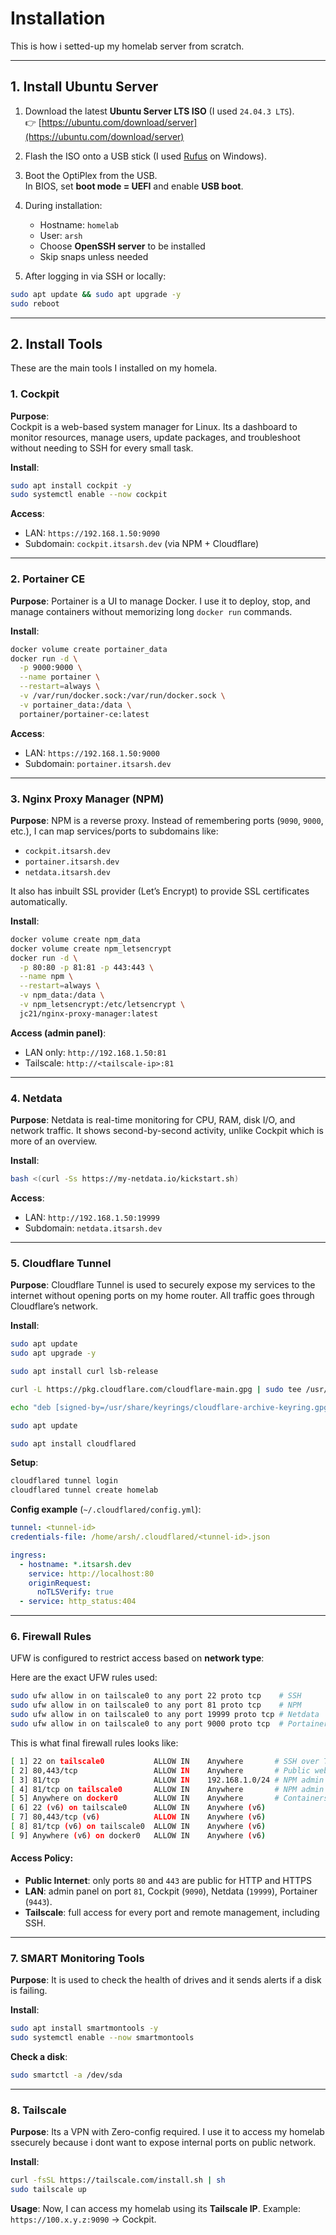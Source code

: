 # Installation

This is how i setted-up my homelab server from scratch.  

---

## 1. Install Ubuntu Server

1. Download the latest **Ubuntu Server LTS ISO** (I used `24.04.3 LTS`).  
   👉 [https://ubuntu.com/download/server](https://ubuntu.com/download/server)

2. Flash the ISO onto a USB stick (I used [Rufus](https://rufus.ie/) on Windows).

3. Boot the OptiPlex from the USB.  
   In BIOS, set **boot mode = UEFI** and enable **USB boot**.

4. During installation:
   - Hostname: `homelab`
   - User: `arsh`
   - Choose **OpenSSH server** to be installed
   - Skip snaps unless needed


5. After logging in via SSH or locally:
```bash
sudo apt update && sudo apt upgrade -y
sudo reboot
```

---

## 2. Install Tools

These are the main tools I installed on my homela.  


### 1. Cockpit

**Purpose**:  
Cockpit is a web-based system manager for Linux. Its a dashboard to monitor resources, manage users, update packages, and troubleshoot without needing to SSH for every small task.

**Install**:

```bash
sudo apt install cockpit -y
sudo systemctl enable --now cockpit
```

**Access**:

* LAN: `https://192.168.1.50:9090`
* Subdomain: `cockpit.itsarsh.dev` (via NPM + Cloudflare)

---

### 2. Portainer CE

**Purpose**:
Portainer is a UI to manage Docker. I use it to deploy, stop, and manage containers without memorizing long `docker run` commands.

**Install**:

```bash
docker volume create portainer_data
docker run -d \
  -p 9000:9000 \
  --name portainer \
  --restart=always \
  -v /var/run/docker.sock:/var/run/docker.sock \
  -v portainer_data:/data \
  portainer/portainer-ce:latest
```

**Access**:

* LAN: `https://192.168.1.50:9000`
* Subdomain: `portainer.itsarsh.dev`

---

### 3. Nginx Proxy Manager (NPM)

**Purpose**:
NPM is a reverse proxy. Instead of remembering ports (`9090`, `9000`, etc.), I can map services/ports to subdomains like:

* `cockpit.itsarsh.dev`
* `portainer.itsarsh.dev`
* `netdata.itsarsh.dev`

It also has inbuilt SSL provider (Let’s Encrypt) to provide SSL certificates automatically.

**Install**:

```bash
docker volume create npm_data
docker volume create npm_letsencrypt
docker run -d \
  -p 80:80 -p 81:81 -p 443:443 \
  --name npm \
  --restart=always \
  -v npm_data:/data \
  -v npm_letsencrypt:/etc/letsencrypt \
  jc21/nginx-proxy-manager:latest
```

**Access (admin panel)**:

* LAN only: `http://192.168.1.50:81`
* Tailscale: `http://<tailscale-ip>:81`

---

### 4. Netdata

**Purpose**:
Netdata is real-time monitoring for CPU, RAM, disk I/O, and network traffic.
It shows second-by-second activity, unlike Cockpit which is more of an overview.

**Install**:

```bash
bash <(curl -Ss https://my-netdata.io/kickstart.sh)
```

**Access**:

* LAN: `http://192.168.1.50:19999`
* Subdomain: `netdata.itsarsh.dev`

---

### 5. Cloudflare Tunnel

**Purpose**:
Cloudflare Tunnel is used to securely expose my services to the internet without opening ports on my home router.
All traffic goes through Cloudflare’s network.

**Install**:

```bash
sudo apt update
sudo apt upgrade -y

sudo apt install curl lsb-release

curl -L https://pkg.cloudflare.com/cloudflare-main.gpg | sudo tee /usr/share/keyrings/cloudflare-archive-keyring.gpg >/dev/null

echo "deb [signed-by=/usr/share/keyrings/cloudflare-archive-keyring.gpg] https://pkg.cloudflare.com/cloudflared $(lsb_release -cs) main" | sudo tee /etc/apt/sources.list.d/cloudflared.list

sudo apt update

sudo apt install cloudflared
```

**Setup**:

```bash
cloudflared tunnel login
cloudflared tunnel create homelab
```

**Config example** (`~/.cloudflared/config.yml`):

```yaml
tunnel: <tunnel-id>
credentials-file: /home/arsh/.cloudflared/<tunnel-id>.json

ingress:
  - hostname: *.itsarsh.dev
    service: http://localhost:80
    originRequest:
      noTLSVerify: true
  - service: http_status:404
```

---

### 6. Firewall Rules

UFW is configured to restrict access based on **network type**:

Here are the exact UFW rules used:

```bash
sudo ufw allow in on tailscale0 to any port 22 proto tcp    # SSH
sudo ufw allow in on tailscale0 to any port 81 proto tcp    # NPM
sudo ufw allow in on tailscale0 to any port 19999 proto tcp # Netdata
sudo ufw allow in on tailscale0 to any port 9000 proto tcp  # Portainer
```

This is what final firewall rules looks like:

```bash
[ 1] 22 on tailscale0           ALLOW IN    Anywhere       # SSH over Tailscale
[ 2] 80,443/tcp                 ALLOW IN    Anywhere       # Public web traffic (via NPM/Cloudflare)
[ 3] 81/tcp                     ALLOW IN    192.168.1.0/24 # NPM admin only on LAN
[ 4] 81/tcp on tailscale0       ALLOW IN    Anywhere       # NPM admin via Tailscale
[ 5] Anywhere on docker0        ALLOW IN    Anywhere       # Containers network
[ 6] 22 (v6) on tailscale0      ALLOW IN    Anywhere (v6)
[ 7] 80,443/tcp (v6)            ALLOW IN    Anywhere (v6)
[ 8] 81/tcp (v6) on tailscale0  ALLOW IN    Anywhere (v6)
[ 9] Anywhere (v6) on docker0   ALLOW IN    Anywhere (v6)
```

#### Access Policy:

* **Public Internet**: only ports `80` and `443` are public for HTTP and HTTPS
* **LAN**: admin panel on port `81`, Cockpit (`9090`), Netdata (`19999`), Portainer (`9443`).
* **Tailscale**: full access for every port and remote management, including SSH.

---

### 7. SMART Monitoring Tools

**Purpose**:
It is used to check the health of drives and it sends alerts if a disk is failing.

**Install**:

```bash
sudo apt install smartmontools -y
sudo systemctl enable --now smartmontools
```

**Check a disk**:

```bash
sudo smartctl -a /dev/sda
```

---

### 8. Tailscale

**Purpose**:
Its a VPN with Zero-config required. I use it to access my homelab ssecurely because i dont want to expose internal ports on public network.

**Install**:

```bash
curl -fsSL https://tailscale.com/install.sh | sh
sudo tailscale up
```

**Usage**:
Now, I can access my homelab using its **Tailscale IP**.
Example: `https://100.x.y.z:9090` → Cockpit.